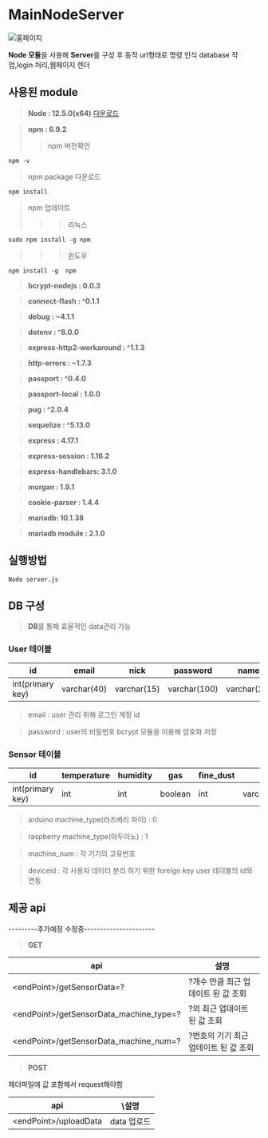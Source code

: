 # **MainNodeServer**

![홈페이지](https://toojs.asuscomm.com/unimportant_file/mainpage.gif)

**Node 모듈**을 사용해 **Server**를 구성 후 동작 url형태로 명령 인식 database 작업,login 처리,웹페이지 렌더

## 사용된 module

>**Node : 12.5.0(x64)** [다운로드](https://nodejs.org/ko/)

>**npm : 6.9.2**
>>npm 버전확인
```
npm -v
```
>npm package 다운로드
```
npm install
```
>npm 업데이트
>>>리눅스
```
sudo npm install -g npm
```
>>>윈도우
```
npm install -g  npm
```

>**bcrypt-nodejs : 0.0.3**

>**connect-flash : ^0.1.1**

>**debug : ~4.1.1**

>**dotenv : ^8.0.0**

>**express-http2-workaround : ^1.1.3**

>**http-errors : ~1.7.3**

>**passport : ^0.4.0**

>**passport-local : 1.0.0**

>**pug : ^2.0.4**

>**sequelize : ^5.13.0**

>**express : 4.17.1**

>**express-session : 1.16.2**

>**express-handlebars: 3.1.0**

>**morgan : 1.9.1**

>**cookie-parser : 1.4.4**

>**mariadb: 10.1.38**

>**mariadb module : 2.1.0**

## 실행방법

```
Node server.js
```

## DB 구성

>**DB**를 통해 효율적인 data관리 가능

### User 테이블

id | email | nick | password | name | createdAt | updateAt | deletedAt
--------|--------|--------|--------|--------|--------|--------|--------
int(primary key) | varchar(40) | varchar(15) | varchar(100) | varchar(20) | datetime | datetime | datetime  

>email : user 관리 위해 로그인 계정 id

>password : user의 비밀번호 bcrypt 모듈을 이용해 암호화 저장

### Sensor 테이블

id | temperature| humidity | gas | fine_dust | gps | recorddate | machine_type | machine_num | deviceid
--------|--------|--------|--------|--------|--------|--------|--------|--------|--------
int(primary key)|int | int | boolean | int | varchar(256) | timestamp | int | int | int

>arduino machine_type(라즈베리 파이) : 0

>raspberry machine_type(아두이노) : 1

>machine_num : 각 기기의 고유번호

>deviceid : 각 사용자 데이터 분리 하기 위한 foreign key user 테이블의 id와 연동


## 제공 api

---------추가예정 수정중----------------------

>**GET**

api | 설명
-------------------- | --------------------
 \<endPoint\>\/getSensorData=? | ?개수 만큼 최근 업데이트 된 값 조회
 \<endPoint\>\/getSensorData_machine_type=? | ?의 최근 업데이트 된 값 조회
 \<endPoint\>\/getSensorData_machine_num=? | ?번호의 기기 최근 업데이트 된 값 조회

 >**POST**

헤더파일에 값 포함해서  request해야함

api| \설명
 -------------------- | --------------------
  \<endPoint\>\/uploadData | data 업로드
